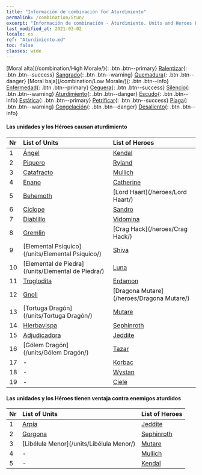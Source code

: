 ```yaml
---
title: "Información de combinación for Aturdimiento"
permalink: /combination/Stun/
excerpt: "Información de combinación - Aturdimiento. Units and Heroes Formation."
last_modified_at: 2021-03-02
locale: es
ref: "Aturdimiento.md"
toc: false
classes: wide
---
```


  [Moral alta](/combination/High Morale/){: .btn .btn--primary} [Ralentizar](/combination/Slow/){: .btn .btn--success} [Sangrado](/combination/Bleeding/){: .btn .btn--warning} [Quemadura](/combination/Burning/){: .btn .btn--danger} [Moral baja](/combination/Low Morale/){: .btn .btn--info} [Enfermedad](/combination/Disease/){: .btn .btn--primary} [Ceguera](/combination/Blind/){: .btn .btn--success} [Silencio](/combination/Silence/){: .btn .btn--warning} [Aturdimiento](/combination/Stun/){: .btn .btn--danger} [Escudo](/combination/Shield/){: .btn .btn--info} [Estática](/combination/Static/){: .btn .btn--primary} [Petrificar](/combination/Petrify/){: .btn .btn--success} [Plaga](/combination/Plague/){: .btn .btn--warning} [Congelación](/combination/Freeze/){: .btn .btn--danger} [Desaliento](/combination/Deterrence/){: .btn .btn--info} 


#### Las unidades y los Héroes causan aturdimiento

  | Nr |  List of Units  | List of Heroes | 
  |:---|:----------------|:---------------| 
  | 1 | [Ángel](/units/Ángel/) | [Kendal](/heroes/Kendal/) |
  | 2 | [Piquero](/units/Piquero/) | [Ryland](/heroes/Ryland/) |
  | 3 | [Catafracto](/units/Catafracto/) | [Mullich](/heroes/Mullich/) |
  | 4 | [Enano](/units/Enano/) | [Catherine](/heroes/Catherine/) |
  | 5 | [Behemoth](/units/Behemoth/) | [Lord Haart](/heroes/Lord Haart/) |
  | 6 | [Cíclope](/units/Cíclope/) | [Sandro](/heroes/Sandro/) |
  | 7 | [Diablillo](/units/Diablillo/) | [Vidomina](/heroes/Vidomina/) |
  | 8 | [Gremlin](/units/Gremlin/) | [Crag Hack](/heroes/Crag Hack/) |
  | 9 | [Elemental Psíquico](/units/Elemental Psíquico/) | [Shiva](/heroes/Shiva/) |
  | 10 | [Elemental de Piedra](/units/Elemental de Piedra/) | [Luna](/heroes/Luna/) |
  | 11 | [Troglodita](/units/Troglodita/) | [Erdamon](/heroes/Erdamon/) |
  | 12 | [Gnoll](/units/Gnoll/) | [Dragona Mutare](/heroes/Dragona Mutare/) |
  | 13 | [Tortuga Dragón](/units/Tortuga Dragón/) | [Mutare](/heroes/Mutare/) |
  | 14 | [Hierbavispa](/units/Hierbavispa/) | [Sephinroth](/heroes/Sephinroth/) |
  | 15 | [Adjudicadora](/units/Adjudicadora/) | [Jeddite](/heroes/Jeddite/) |
  | 16 | [Gólem Dragón](/units/Gólem Dragón/) | [Tazar](/heroes/Tazar/) |
  | 17 | - | [Korbac](/heroes/Korbac/) |
  | 18 | - | [Wystan](/heroes/Wystan/) |
  | 19 | - | [Ciele](/heroes/Ciele/) |


#### Las unidades y los Héroes tienen ventaja contra enemigos aturdidos

  | Nr |  List of Units  | List of Heroes | 
  |:---|:----------------|:---------------| 
  | 1 | [Arpía](/units/Arpía/) | [Jeddite](/heroes/Jeddite/) |
  | 2 | [Gorgona](/units/Gorgona/) | [Sephinroth](/heroes/Sephinroth/) |
  | 3 | [Libélula Menor](/units/Libélula Menor/) | [Mutare](/heroes/Mutare/) |
  | 4 | - | [Mullich](/heroes/Mullich/) |
  | 5 | - | [Kendal](/heroes/Kendal/) |
